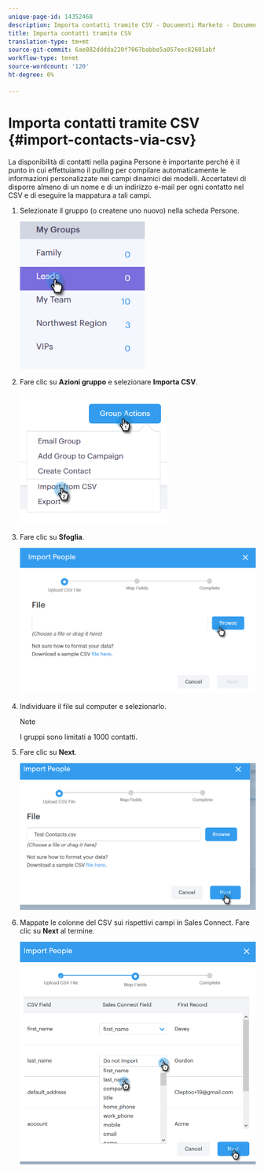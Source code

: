 ```yaml
---
unique-page-id: 14352468
description: Importa contatti tramite CSV - Documenti Marketo - Documentazione prodotto
title: Importa contatti tramite CSV
translation-type: tm+mt
source-git-commit: 6ae882dddda220f7067babbe5a057eec82601abf
workflow-type: tm+mt
source-wordcount: '120'
ht-degree: 0%

---
```



# Importa contatti tramite CSV {#import-contacts-via-csv}

La disponibilità di contatti nella pagina Persone è importante perché è il punto in cui effettuiamo il pulling per compilare automaticamente le informazioni personalizzate nei campi dinamici dei modelli. Accertatevi di disporre almeno di un nome e di un indirizzo e-mail per ogni contatto nel CSV e di eseguire la mappatura a tali campi.

1. Selezionate il gruppo (o createne uno nuovo) nella scheda Persone.

   ![](assets/one.png)

1. Fare clic su **Azioni gruppo** e selezionare **Importa CSV**.

   ![](assets/two.png)

1. Fare clic su **Sfoglia**.

   ![](assets/three.png)

1. Individuare il file sul computer e selezionarlo.

   >[!NOTE]
   >
   >I gruppi sono limitati a 1000 contatti.

1. Fare clic su **Next**.

   ![](assets/four.png)

1. Mappate le colonne del CSV sui rispettivi campi in Sales Connect. Fare clic su **Next** al termine.

   ![](assets/five.png)
